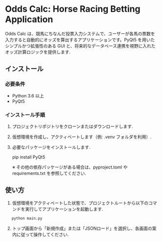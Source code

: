 # Odds Calc: Horse Racing Betting Application

Odds Calc は、競馬にちなんだ投票入力システムで、ユーザーが各馬の票数を入力すると自動的にオッズを算出するアプリケーションです。PyQt5 を用いたシンプルかつ拡張性のある GUI と、将来的なデータベース連携を視野に入れたオッズ計算ロジックを提供します.

## インストール

### 必要条件

- Python 3.6 以上
- PyQt5

### インストール手順

1. プロジェクトリポジトリをクローンまたはダウンロードします.

2. 仮想環境を作成し、アクティベートします（例: .venv フォルダを利用）.

3. 必要なパッケージをインストールします.

   pip install PyQt5

   ※ その他の依存パッケージがある場合は、pyproject.toml や requirements.txt を参照してください.

## 使い方

1. 仮想環境をアクティベートした状態で、プロジェクトルートから以下のコマンドを実行してアプリケーションを起動します.

```bash
   python main.py
```
2. トップ画面から「新規作成」または「JSONロード」を選択し、各画面の案内に従って操作してください.

